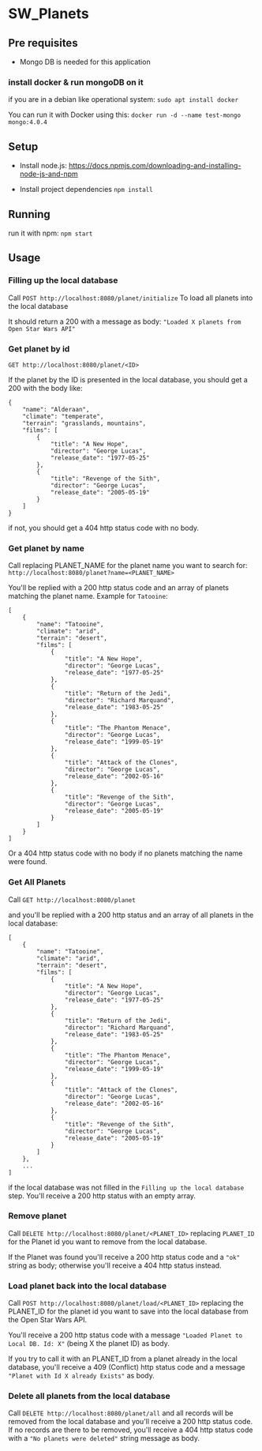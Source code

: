 # SW_Planets

## Pre requisites

- Mongo DB is needed for this application

### install docker & run mongoDB on it
if you are in a debian like operational system:
`sudo apt install docker`

You can run it with Docker using this:
`docker run -d --name test-mongo mongo:4.0.4`

## Setup
- Install node.js: https://docs.npmjs.com/downloading-and-installing-node-js-and-npm

- Install project dependencies
`npm install`

## Running
run it with npm:
`npm start`

## Usage

### Filling up the local database
Call
`POST http://localhost:8080/planet/initialize`
To load all planets into the local database

It should return a 200 with a message as body:
`"Loaded X planets from Open Star Wars API"`
### Get planet by id
`GET http://localhost:8080/planet/<ID>`

If the planet by the ID is presented in the local database, you should get a 200 with the body like:
```
{
    "name": "Alderaan",
    "climate": "temperate",
    "terrain": "grasslands, mountains",
    "films": [
        {
            "title": "A New Hope",
            "director": "George Lucas",
            "release_date": "1977-05-25"
        },
        {
            "title": "Revenge of the Sith",
            "director": "George Lucas",
            "release_date": "2005-05-19"
        }
    ]
}
```

if not, you should get a 404 http status code with no body.

### Get planet by name
Call replacing PLANET_NAME for the planet name you want to search for:
`http://localhost:8080/planet?name=<PLANET_NAME>`

You'll be replied with a 200 http status code and an array of planets matching the planet name. Example for `Tatooine`:
```
[
    {
        "name": "Tatooine",
        "climate": "arid",
        "terrain": "desert",
        "films": [
            {
                "title": "A New Hope",
                "director": "George Lucas",
                "release_date": "1977-05-25"
            },
            {
                "title": "Return of the Jedi",
                "director": "Richard Marquand",
                "release_date": "1983-05-25"
            },
            {
                "title": "The Phantom Menace",
                "director": "George Lucas",
                "release_date": "1999-05-19"
            },
            {
                "title": "Attack of the Clones",
                "director": "George Lucas",
                "release_date": "2002-05-16"
            },
            {
                "title": "Revenge of the Sith",
                "director": "George Lucas",
                "release_date": "2005-05-19"
            }
        ]
    }
]
```
Or a 404 http status code with no body if no planets matching the name were found.

### Get All Planets
Call `GET http://localhost:8080/planet`

and you'll be replied with a 200 http status and an array of all planets in the local database:
```
[
    {
        "name": "Tatooine",
        "climate": "arid",
        "terrain": "desert",
        "films": [
            {
                "title": "A New Hope",
                "director": "George Lucas",
                "release_date": "1977-05-25"
            },
            {
                "title": "Return of the Jedi",
                "director": "Richard Marquand",
                "release_date": "1983-05-25"
            },
            {
                "title": "The Phantom Menace",
                "director": "George Lucas",
                "release_date": "1999-05-19"
            },
            {
                "title": "Attack of the Clones",
                "director": "George Lucas",
                "release_date": "2002-05-16"
            },
            {
                "title": "Revenge of the Sith",
                "director": "George Lucas",
                "release_date": "2005-05-19"
            }
        ]
    },
    ...
]
```

if the local database was not filled in the `Filling up the local database` step. You'll receive a 200 http status with an empty array.

### Remove planet
Call `DELETE http://localhost:8080/planet/<PLANET_ID>` replacing `PLANET_ID` for the Planet id you want to remove from the local database.

If the Planet was found you'll receive a 200 http status code and a `"ok"` string as body; otherwise you'll receive a 404 http status instead.

### Load planet back into the local database
Call `POST http://localhost:8080/planet/load/<PLANET_ID>` replacing the PLANET_ID for the planet id you want to save into the local database from the Open Star Wars API.

You'll receive a 200 http status code with a message `"Loaded Planet to Local DB. Id: X"` (being X the planet ID) as body.

If you try to call it with an PLANET_ID from a planet already in the local database, you'll receive a 409 (Conflict) http status code and a message `"Planet with Id X already Exists"` as body.

### Delete all planets from the local database
Call `DELETE http://localhost:8080/planet/all` and all records will be removed from the local database and you'll receive a 200 http status code. If no records are there to be removed, you'll receive a 404 http status code with a `"No planets were deleted"` string message as body.